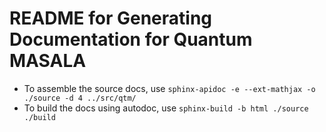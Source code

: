 # README for Generating Documentation for Quantum MASALA

- To assemble the source docs, use `sphinx-apidoc -e --ext-mathjax -o ./source -d 4 ../src/qtm/`
- To build the docs using autodoc, use `sphinx-build -b html ./source ./build`